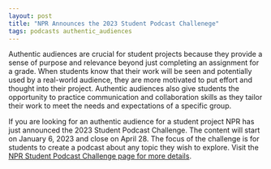 ```yaml
---
layout: post
title: "NPR Announces the 2023 Student Podcast Challenege"
tags: podcasts authentic_audiences
---
```


Authentic audiences are crucial for student projects because they provide a sense of purpose and relevance beyond just completing an assignment for a grade. When students know that their work will be seen and potentially used by a real-world audience, they are more motivated to put effort and thought into their project. Authentic audiences also give students the opportunity to practice communication and collaboration skills as they tailor their work to meet the needs and expectations of a specific group.

If you are looking for an authentic audience for a student project NPR has just announced the 2023 Student Podcast Challenge.  The content will start on January 6, 2023 and close on April 28.  The focus of the challenge is for students to create a podcast about any topic they wish to explore.  Visit the [NPR Student Podcast Challenge page for more details](https://www.npr.org/2022/12/14/1141665744/student-podcast-challenge-contest-npr-2023).
